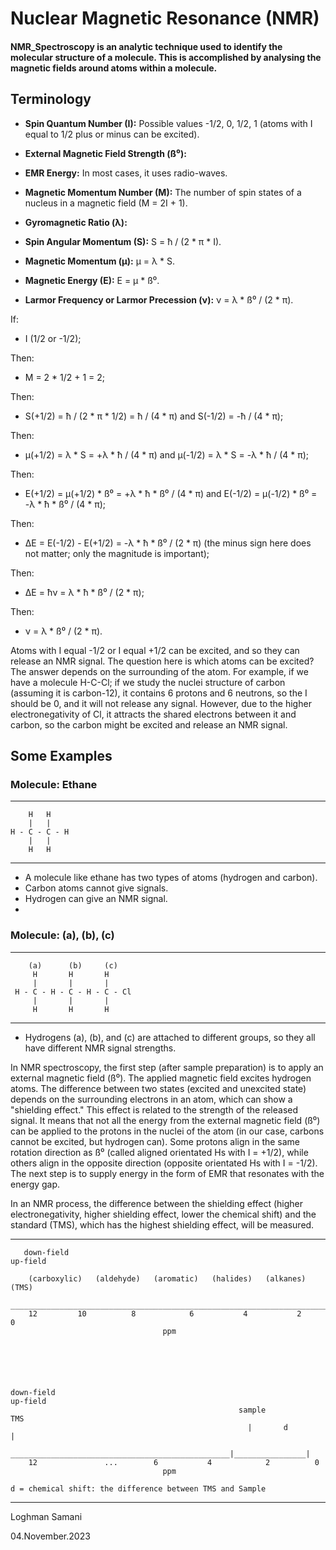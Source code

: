 # Nuclear Magnetic Resonance (NMR)

#### NMR_Spectroscopy is an analytic technique used to identify the molecular structure of a molecule. This is accomplished by analysing the magnetic fields around atoms within a molecule. 

## Terminology


- **Spin Quantum Number (I):** Possible values -1/2, 0, 1/2, 1 (atoms with I equal to 1/2 plus or minus can be excited).

- **External Magnetic Field Strength (ß⁰):**

- **EMR Energy:** In most cases, it uses radio-waves.

- **Magnetic Momentum Number (M):** The number of spin states of a nucleus in a magnetic field (M = 2I + 1).

- **Gyromagnetic Ratio (λ):**

- **Spin Angular Momentum (S):** S = ħ / (2 * π * I).

- **Magnetic Momentum (μ):** μ = λ * S.

- **Magnetic Energy (E):** E = μ * ß⁰.

- **Larmor Frequency or Larmor Precession (ν):** ν = λ * ß⁰ / (2 * π).


If:

- I (1/2 or -1/2);

Then:

- M = 2 * 1/2 + 1 = 2;

Then:

- S(+1/2) = ħ / (2 * π * 1/2) = ħ / (4 * π) and S(-1/2) = -ħ / (4 * π);

Then:

- μ(+1/2) = λ * S = +λ * ħ / (4 * π) and μ(-1/2) = λ * S = -λ * ħ / (4 * π);

Then:

- E(+1/2) = μ(+1/2) * ß⁰ = +λ * ħ * ß⁰ / (4 * π) and E(-1/2) = μ(-1/2) * ß⁰ = -λ * ħ * ß⁰ / (4 * π);

Then:

- ΔE = E(-1/2) - E(+1/2) = -λ * ħ * ß⁰ / (2 * π) (the minus sign here does not matter; only the magnitude is important);

Then:

- ΔE = ħν = λ * ħ * ß⁰ / (2 * π);

Then:

- ν = λ * ß⁰ / (2 * π).

Atoms with I equal -1/2 or I equal +1/2 can be excited, and so they can release an NMR signal. The question here is which atoms can be excited? The answer depends on the surrounding of the atom. For example, if we have a molecule H-C-Cl; if we study the nuclei structure of carbon (assuming it is carbon-12), it contains 6 protons and 6 neutrons, so the I should be 0, and it will not release any signal. However, due to the higher electronegativity of Cl, it attracts the shared electrons between it and carbon, so the carbon might be excited and release an NMR signal.

## Some Examples

### Molecule: Ethane



---------------------

        H   H
        |   |
    H - C - C - H
        |   |
        H   H

---------------------

- A molecule like ethane has two types of atoms (hydrogen and carbon).
- Carbon atoms cannot give signals.
- Hydrogen can give an NMR signal.
- 

### Molecule: (a), (b), (c)

---------------------------------

        (a)      (b)     (c)
         H       H       H
         |       |       |
     H - C - H - C - H - C - Cl
         |       |       |
         H       H       H

---------------------------------

- Hydrogens (a), (b), and (c) are attached to different groups, so they all have different NMR signal strengths.

In NMR spectroscopy, the first step (after sample preparation) is to apply an external magnetic field (ß⁰). The applied magnetic field excites hydrogen atoms. The difference between two states (excited and unexcited state) depends on the surrounding electrons in an atom, which can show a "shielding effect." This effect is related to the strength of the released signal. It means that not all the energy from the external magnetic field (ß⁰) can be applied to the protons in the nuclei of the atom (in our case, carbons cannot be excited, but hydrogen can). Some protons align in the same rotation direction as ß⁰ (called aligned orientated Hs with I = +1/2), while others align in the opposite direction (opposite orientated Hs with I = -1/2). The next step is to supply energy in the form of EMR that resonates with the energy gap.

In an NMR process, the difference between the shielding effect (higher electronegativity, higher shielding effect, lower the chemical shift) and the standard (TMS), which has the highest shielding effect, will be measured.

-----------------------------------------------------------------------------------------------

                                    
                                       
       down-field                                                        up-field
                                                                   
        (carboxylic)   (aldehyde)   (aromatic)   (halides)   (alkanes)     (TMS)                                                
        ________________________________________________________________________
        12         10          8            6           4           2          0
                                      ppm
   





    down-field                                                               up-field
                                                       sample            TMS
                                                         |       d        |
        _________________________________________________|________________|
        12               ...        6           4            2          0
                                      ppm

    d = chemical shift: the difference between TMS and Sample  

-----------------------------------------------------------------------------------------------





Loghman Samani

04.November.2023


